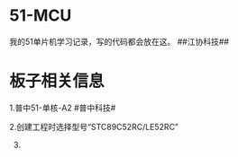 # 51-MCU
我的51单片机学习记录，写的代码都会放在这。 ##江协科技## 

# 板子相关信息 
1.普中51-单核-A2 #普中科技#

2.创建工程时选择型号“STC89C52RC/LE52RC”

3.
